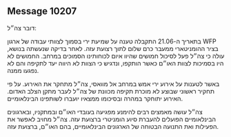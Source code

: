 ## Message 10207

דובר צה״ל: 

בתאריך ה-21.06 התקבלה טענה על שמיעת ירי בסמוך לצוותי עבודה של ארגון WFP בציר ההומניטארי ממעבר כרם שלום לתוך רצועת עזה. לאחר בדיקה שנעשתה בנושא, עולה כי צה״ל פעל לסיכול חמושים שהיוו איום לכוחותינו הסמוכים במרחב. החמושים לא היו בסמיכות לצוות האו״ם כאשר הותקפו, ונדגיש כי הצוות לא היווה יעד לתקיפה והם לא נפגעו ממנה.

באשר לטענות על אירוע ירי אמש במרחב אל מוואסי, צה״ל מתחקר את האירוע. על פי תחקיר ראשוני שבוצע לא מוכרת תקיפה מכוונת של צה״ל לעבר מתקן הצלב האדום. האירוע יתוחקר במהרה ובסיכומו ממצאיו יועברו לשותפינו הבינלאומיים.

צה״ל עושה מאמצים רבים להימנע מפגיעה בעובדי האו״ם ובמתקניו, ובארגונים הבינלאומיים הפועלים להעברת סיוע הומניטרי ברצועת עזה. 
צה״ל מחויב לאפשר את הפעילות ואת התנועה הבטוחה של הארגונים הבינלאומיים, בהם האו״ם, ברצועת עזה.

